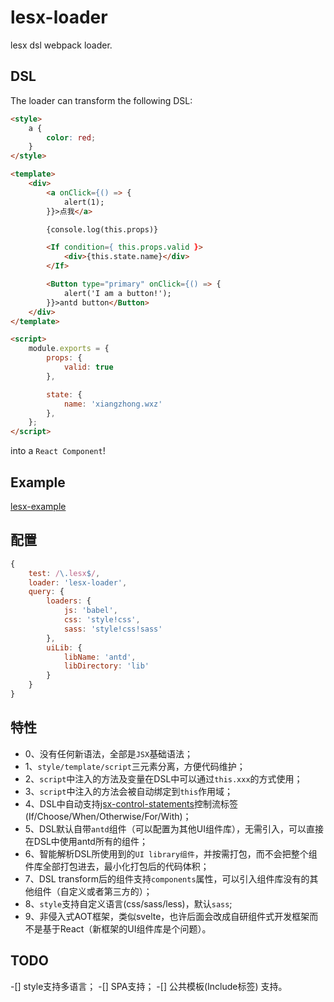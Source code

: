 # lesx-loader

lesx dsl webpack loader.

## DSL

The loader can transform the following DSL:

```html
<style>
    a {
        color: red;
    }
</style>

<template>
    <div>
        <a onClick={() => {
            alert(1);
        }}>点我</a>

        {console.log(this.props)}

        <If condition={ this.props.valid }>
            <div>{this.state.name}</div>
        </If>

        <Button type="primary" onClick={() => {
            alert('I am a button!');
        }}>antd button</Button>
    </div>
</template>

<script>
    module.exports = {
        props: {
            valid: true
        },

        state: {
            name: 'xiangzhong.wxz'
        },
    };
</script>
```

into a `React Component`!

## Example

[lesx-example](https://github.com/lesx/lesx-example)

## 配置

```javascript
{
    test: /\.lesx$/,
    loader: 'lesx-loader',
    query: {
        loaders: {
            js: 'babel',
            css: 'style!css',
            sass: 'style!css!sass'
        },
        uiLib: {
            libName: 'antd',
            libDirectory: 'lib'
        }
    }
}
```

## 特性

- 0、没有任何新语法，全部是`JSX`基础语法；
- 1、`style/template/script`三元素分离，方便代码维护；
- 2、`script`中注入的方法及变量在DSL中可以通过`this.xxx`的方式使用；
- 3、`script`中注入的方法会被自动绑定到`this`作用域；
- 4、DSL中自动支持[jsx-control-statements](https://www.npmjs.com/package/jsx-control-statements)控制流标签(If/Choose/When/Otherwise/For/With)；
- 5、DSL默认自带`antd`组件（可以配置为其他UI组件库），无需引入，可以直接在DSL中使用antd所有的组件；
- 6、智能解析DSL所使用到的`UI library组件`，并按需打包，而不会把整个组件库全部打包进去，最小化打包后的代码体积；
- 7、DSL transform后的组件支持`components`属性，可以引入组件库没有的其他组件（自定义或者第三方的）；
- 8、`style`支持自定义语言(css/sass/less)，默认`sass`;
- 9、非侵入式AOT框架，类似svelte，也许后面会改成自研组件式开发框架而不是基于React（新框架的UI组件库是个问题）。


## TODO

-[] style支持多语言；
-[] SPA支持；
-[] 公共模板(Include标签) 支持。
